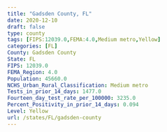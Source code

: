 ```yaml
---
title: "Gadsden County, FL"
date: 2020-12-10
draft: false
type: county
tags: [FIPS:12039.0,FEMA:4.0,Medium metro,Yellow]
categories: [FL]
County: Gadsden County
State: FL
FIPS: 12039.0
FEMA_Region: 4.0
Population: 45660.0
NCHS_Urban_Rural_Classification: Medium metro
Tests_in_prior_14_days: 1477.0
Fourteen_day_test_rate_per_100000: 3235.0
Percent_Positivity_in_prior_14_days: 0.094
Level: Yellow
url: /states/FL/gadsden-county
---
```



